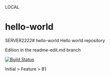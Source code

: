 LOCAL

# hello-world
SERVER2222# hello-world
Hello world repository

Edition in the readme-edit.md branch

[![Build Status](https://travis-ci.org/CedricD/hello-world.svg?branch=master)](https://travis-ci.org/CedricD/hello-world)

Initial > Feature > B1
